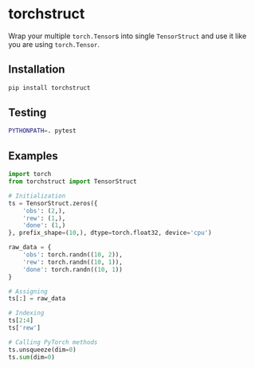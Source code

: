 # torchstruct

Wrap your multiple `torch.Tensor`s into single `TensorStruct`
and use it like you are using `torch.Tensor`.

## Installation

```bash
pip install torchstruct
```

## Testing

```bash
PYTHONPATH=. pytest
```

## Examples

```python
import torch
from torchstruct import TensorStruct

# Initialization
ts = TensorStruct.zeros({
    'obs': (2,),
    'rew': (1,),
    'done': (1,)
}, prefix_shape=(10,), dtype=torch.float32, device='cpu')

raw_data = {
    'obs': torch.randn((10, 2)),
    'rew': torch.randn((10, 1)),
    'done': torch.randn((10, 1))
}

# Assigning
ts[:] = raw_data

# Indexing
ts[2:4]
ts['rew']

# Calling PyTorch methods
ts.unsqueeze(dim=0)
ts.sum(dim=0)
```
